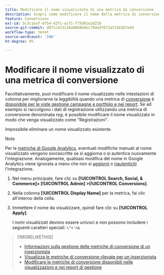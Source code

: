 ```yaml
---
title: Modificare il nome visualizzato di una metrica di conversione
description: Scopri come modificare il nome della metrica di conversione visualizzato nelle intestazioni di colonna nelle visualizzazioni e nei rapporti di gestione.
feature: Conversions
exl-id: 5c3c1eaf-6754-42f1-acf1-f75d01e2d216
source-git-commit: d0f1c413134a0868ddec79ded7672af316267edd
workflow-type: tm+mt
source-wordcount: '196'
ht-degree: 0%

---
```


# Modificare il nome visualizzato di una metrica di conversione

Facoltativamente, puoi modificare il nome visualizzato nelle intestazioni di colonna per migliorarne la leggibilità quando una metrica di [conversione](/help/search-social-commerce/glossary.md#c-d) è [disponibile per le viste gestione campagne e portfolio e nei report](conversion-metric-edit-available.md). Se ad esempio si raccolgono i dati di registrazione utilizzando una metrica di conversione denominata *reg*, è possibile modificare il nome visualizzato in modo che venga visualizzato come &quot;Registrazioni&quot;.

Impossibile eliminare un nome visualizzato esistente.

>[!NOTE]
>
>Per le [metriche di Google Analytics](/help/search-social-commerce/admin/data-sources/data-source-about.md), eventuali modifiche manuali al nome visualizzato vengono sovrascritte se si aggiorna o si autentica nuovamente l&#39;integrazione. Analogamente, qualsiasi modifica del nome in Google Analytics viene ignorata a meno che non si [aggiorni](/help/search-social-commerce/admin/data-sources/data-source-edit.md) o [riautentichi](/help/search-social-commerce/admin/data-sources/data-source-reauthenticate.md) l&#39;integrazione.

1. Nel menu principale, fare clic su **[!UICONTROL Search, Social, & Commerce]> [!UICONTROL Admin] >[!UICONTROL Conversions]**.

1. Nella colonna **[!UICONTROL Display Name]** per la metrica, fai clic all&#39;interno della cella.

1. Immettere il nome da visualizzare, quindi fare clic su **[!UICONTROL Apply]**.

   I nomi visualizzati devono essere univoci e non possono includere i seguenti caratteri speciali: `\"<'>&`

>[!MORELIKETHIS]
>
>* [Informazioni sulla gestione delle metriche di conversione di un inserzionista](conversion-metric-about.md)
>* [Visualizza le metriche di conversione rilevate per un inserzionista](conversion-metric-view-tracked.md)
>* [Modificare le metriche di conversione disponibili nelle visualizzazioni e nei report di gestione](conversion-metric-edit-available.md)
